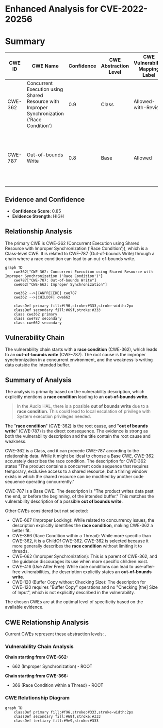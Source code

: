 # Enhanced Analysis for CVE-2022-20256

# Summary
| CWE ID | CWE Name | Confidence | CWE Abstraction Level | CWE Vulnerability Mapping Label | CWE-Vulnerability Mapping Notes |
|---|---|---|---|---|---|
| CWE-362 | Concurrent Execution using Shared Resource with Improper Synchronization ('Race Condition') | 0.9 | Class | Allowed-with-Review | Primary CWE: The **race condition** is the root cause of the vulnerability. |
| CWE-787 | Out-of-bounds Write | 0.8 | Base | Allowed | Secondary CWE: The **out-of-bounds write** is a direct consequence of the race condition. |

## Evidence and Confidence

*   **Confidence Score:** 0.85
*   **Evidence Strength:** HIGH

## Relationship Analysis
The primary CWE is CWE-362 (Concurrent Execution using Shared Resource with Improper Synchronization ('Race Condition')), which is a Class-level CWE. It is related to CWE-787 (Out-of-bounds Write) through a chain where a race condition can lead to an out-of-bounds write.

```mermaid
graph TD
    cwe362["CWE-362: Concurrent Execution using Shared Resource with Improper Synchronization ('Race Condition')"]
    cwe787["CWE-787: Out-of-bounds Write"]
    cwe662["CWE-662: Improper Synchronization"]

    cwe362 -->|CANPRECEDE| cwe787
    cwe362 -->|CHILDOF| cwe662

    classDef primary fill:#f96,stroke:#333,stroke-width:2px
    classDef secondary fill:#69f,stroke:#333
    class cwe362 primary
    class cwe787 secondary
    class cwe662 secondary
```

## Vulnerability Chain
The vulnerability chain starts with a **race condition** (CWE-362), which leads to an **out-of-bounds write** (CWE-787). The root cause is the improper synchronization in a concurrent environment, and the weakness is writing data outside the intended buffer.

## Summary of Analysis
The analysis is primarily based on the vulnerability description, which explicitly mentions a **race condition** leading to an **out-of-bounds write**.

> In the Audio HAL, there is a possible **out of bounds write** due to a **race condition**. This could lead to local escalation of privilege with System execution privileges needed.

The "**race condition**" (CWE-362) is the root cause, and "**out of bounds write**" (CWE-787) is the direct consequence. The evidence is strong as both the vulnerability description and the title contain the root cause and weakness.

CWE-362 is a Class, and it can precede CWE-787 according to the relationship data. While it might be ideal to choose a Base CWE, CWE-362 accurately describes the race condition. The description for CWE-362 states "The product contains a concurrent code sequence that requires temporary, exclusive access to a shared resource, but a timing window exists in which the shared resource can be modified by another code sequence operating concurrently."

CWE-787 is a Base CWE. The description is "The product writes data past the end, or before the beginning, of the intended buffer." This matches the vulnerability description of a possible **out of bounds write**.

Other CWEs considered but not selected:

*   CWE-667 (Improper Locking): While related to concurrency issues, the description explicitly identifies the **race condition**, making CWE-362 a better fit.
*   CWE-366 (Race Condition within a Thread): While more specific than CWE-362, it is a ChildOf CWE-362. CWE-362 is selected because it more generally describes the **race condition** without limiting it to threads.
*   CWE-662 (Improper Synchronization): This is a parent of CWE-362, and the guidance discourages its use when more specific children exist.
*   CWE-416 (Use After Free): While race conditions can lead to use-after-free vulnerabilities, the description explicitly states an **out-of-bounds write**.
*   CWE-120 (Buffer Copy without Checking Size): The description for CWE-120 requires "Buffer Copy" operations and no "Checking [the] Size of Input", which is not explicitly described in the vulnerability.

The chosen CWEs are at the optimal level of specificity based on the available evidence.


## CWE Relationship Analysis

Current CWEs represent these abstraction levels: .


### Vulnerability Chain Analysis

**Chain starting from CWE-662:**
- 662 (Improper Synchronization) - ROOT


**Chain starting from CWE-366:**
- 366 (Race Condition within a Thread) - ROOT



### CWE Relationship Diagram

```mermaid
graph TD
    classDef primary fill:#f96,stroke:#333,stroke-width:2px
    classDef secondary fill:#69f,stroke:#333
    classDef tertiary fill:#9e9,stroke:#333
```